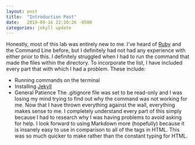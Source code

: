 ```yaml
---
layout: post
title:  "Introduction Post"
date:   2019-09-16 22:20:26 -0500
categories: jekyll update
---
```

Honestly, most of this lab was entirely new to me.  I've heard of [Ruby][Ruby] and the Command Line before, but I definitely had not had any experience with either prior to this.
I definitely struggled when I had to run the command that made the files within the directory.  To incorporate the list, I have included every part that with which I had a problem.  These include:
  - Running commands on the terminal
  - Installing [Jekyll][Jekyll]
  - General Patience
The .gitignore file was set to be read-only and I was losing my mind trying to find out why the command was not working for me.
Now that I have thrown everything against the wall, everything makes sense to me.  I completely understand every part of this simply because I had to research why I was having problems to avoid asking for help.
I look forward to using Markdown more (hopefully) because it is insanely easy to use in comparison to all of the tags in HTML.  This was so much quicker to make rather than the constant typing for HTML.

[Ruby]: https://www.ruby-lang.org/en/
[Jekyll]: https://jekyllrb.com/

